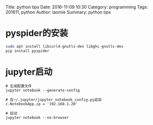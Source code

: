 Title: python tips 
Date: 2016-11-09 10:30
Category: programming
Tags: 201611, python 
Author: laomie
Summary: python tips 

pyspider的安装
================
```bash
sudo apt install libcurl4-gnutls-dev libghc-gnutls-dev
pip install pyspider
```

jupyter启动
=================
```
# 生成配置文件
jupyter notebook --generate-config

# 在~/.jupyter/jupyter_notebook_config.py追加
c.NotebookApp.ip = '192.168.1.20'

# 启动
jupyter notebook --no-browser
```
